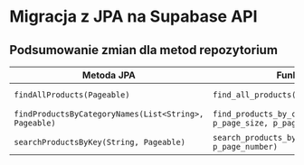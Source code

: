 # Migracja z JPA na Supabase API

## Podsumowanie zmian dla metod repozytorium

| Metoda JPA | Funkcja Supabase | Uwagi |
|------------|-----------------|-------|
| `findAllProducts(Pageable)` | `find_all_products(p_page_size, p_page_number)` | Wymagane dodatkowe wywołanie `count_all_products()` |
| `findProductsByCategoryNames(List<String>, Pageable)` | `find_products_by_category_names(p_categories, p_page_size, p_page_number)` | Wymagane dodatkowe wywołanie `count_products_by_categories(p_categories)` |
| `searchProductsByKey(String, Pageable)` | `search_products_by_key(p_query, p_page_size, p_page_number)` | Wymagane dodatkowe wywołanie `count_products_by_key(p_query)` |
